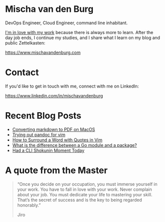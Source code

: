 # Mischa van den Burg

DevOps Engineer, Cloud Engineer, command line inhabitant.

[I'm in love with my work](https://mischavandenburg.com/zet/articles/jiro-sushi/) because there is always more to learn. After the day job ends, I continue my studies, and I share what I learn on my blog and public Zettelkasten:

https://www.mischavandenburg.com

# Contact

If you'd like to get in touch with me, connect with me on LinkedIn:

https://www.linkedin.com/in/mischavandenburg

# Recent Blog Posts
<!-- BLOG-POST-LIST:START -->
- [Converting markdown to PDF on MacOS](https://mischavandenburg.com/zet/pandoc-markdown-pdf-macos/)
- [Trying out pandoc for vim](https://mischavandenburg.com/zet/trying-out-pandoc/)
- [How to Surround a Word with Quotes in Vim](https://mischavandenburg.com/zet/surround-word-quotes-neovim/)
- [What is the difference between a Go module and a package?](https://mischavandenburg.com/zet/package-module-go/)
- [Had a CLI Shokunin Moment Today](https://mischavandenburg.com/zet/cli-shokunin-moment/)
<!-- BLOG-POST-LIST:END -->

# A quote from the Master

> “Once you decide on your occupation, you must immerse yourself in your work. You have to fall in love with your work. Never complain about your job. You must dedicate your life to mastering your skill. That’s the secret of success and is the key to being regarded honorably.”
>
> Jiro
